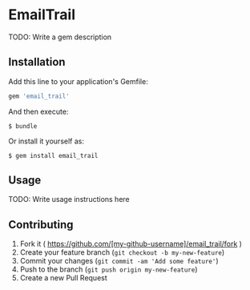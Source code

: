 # EmailTrail

TODO: Write a gem description

## Installation

Add this line to your application's Gemfile:

```ruby
gem 'email_trail'
```

And then execute:

    $ bundle

Or install it yourself as:

    $ gem install email_trail

## Usage

TODO: Write usage instructions here

## Contributing

1. Fork it ( https://github.com/[my-github-username]/email_trail/fork )
2. Create your feature branch (`git checkout -b my-new-feature`)
3. Commit your changes (`git commit -am 'Add some feature'`)
4. Push to the branch (`git push origin my-new-feature`)
5. Create a new Pull Request
